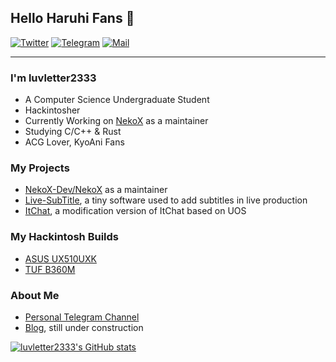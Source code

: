 ## Hello Haruhi Fans 👋

[![Twitter](https://img.shields.io/static/v1?label=Twitter&message=@luvletter2333&color=1DA1F2)](https://twitter.com/luvletter2333)
[![Telegram](https://img.shields.io/static/v1?label=Telegram&message=@Haruhi_Smith&color=0088cc)](https://t.me/Haruhi_Smith)
[![Mail](https://img.shields.io/badge/-luvletter2333@gmail.com-c14438?style=flat&logo=Gmail&logoColor=white&link=mailto:luvletter2333@gmail.com)](mailto:luvletter2333@gmail.com)


---

<!--<img align="right" width="150px" src="https://avatars.githubusercontent.com/u/31475650" />-->


### I'm luvletter2333

- A Computer Science Undergraduate Student
- Hackintosher
- Currently Working on [NekoX](https://github.com/NekoX-Dev/NekoX) as a maintainer
- Studying C/C++ & Rust
- ACG Lover, KyoAni Fans

### My Projects
- [NekoX-Dev/NekoX](https://github.com/NekoX-Dev/NekoX) as a maintainer
- [Live-SubTitle](https://github.com/luvletter2333/Live-SubTitle), a tiny software used to add subtitles in live production
- [ItChat](https://github.com/luvletter2333/ItChat), a modification version of ItChat based on UOS

### My Hackintosh Builds
- [ASUS UX510UXK](https://github.com/luvletter2333/Asus-UX510UXK-Hackintosh)
- [TUF B360M](https://github.com/luvletter2333/TUF-B360M-Hackintosh)

### About Me
- [Personal Telegram Channel](https://t.me/Haruhi_Channel)
- [Blog](https://blog.luvletter.me), still under construction


[![luvletter2333's GitHub stats](https://github-readme-stats.vercel.app/api?username=luvletter2333&count_private=true&icon_color=FB7299&title_color=FB7299)](https://github.com/luvletter2333)

